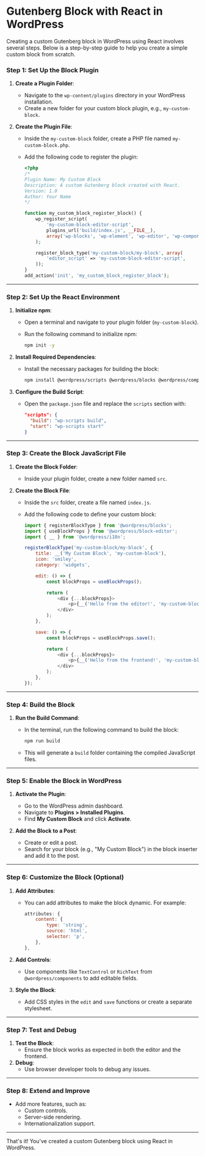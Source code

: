 # Gutenberg Block with React in WordPress
Creating a custom Gutenberg block in WordPress using React involves several steps. Below is a step-by-step guide to help you create a simple custom block from scratch.

### **Step 1: Set Up the Block Plugin**
1. **Create a Plugin Folder**:
   - Navigate to the `wp-content/plugins` directory in your WordPress installation.
   - Create a new folder for your custom block plugin, e.g., `my-custom-block`.

2. **Create the Plugin File**:
   - Inside the `my-custom-block` folder, create a PHP file named `my-custom-block.php`.
   - Add the following code to register the plugin:

     ```php
     <?php
     /*
     Plugin Name: My Custom Block
     Description: A custom Gutenberg block created with React.
     Version: 1.0
     Author: Your Name
     */

     function my_custom_block_register_block() {
         wp_register_script(
             'my-custom-block-editor-script',
             plugins_url('build/index.js', __FILE__),
             array('wp-blocks', 'wp-element', 'wp-editor', 'wp-components', 'wp-i18n')
         );

         register_block_type('my-custom-block/my-block', array(
             'editor_script' => 'my-custom-block-editor-script',
         ));
     }
     add_action('init', 'my_custom_block_register_block');
     ```

---

### **Step 2: Set Up the React Environment**
1. **Initialize npm**:
   - Open a terminal and navigate to your plugin folder (`my-custom-block`).
   - Run the following command to initialize npm:

     ```bash
     npm init -y
     ```

2. **Install Required Dependencies**:
   - Install the necessary packages for building the block:

     ```bash
     npm install @wordpress/scripts @wordpress/blocks @wordpress/components @wordpress/element @wordpress/i18n --save-dev
     ```

3. **Configure the Build Script**:
   - Open the `package.json` file and replace the `scripts` section with:

     ```json
     "scripts": {
       "build": "wp-scripts build",
       "start": "wp-scripts start"
     }
     ```

---

### **Step 3: Create the Block JavaScript File**
1. **Create the Block Folder**:
   - Inside your plugin folder, create a new folder named `src`.

2. **Create the Block File**:
   - Inside the `src` folder, create a file named `index.js`.
   - Add the following code to define your custom block:

     ```javascript
     import { registerBlockType } from '@wordpress/blocks';
     import { useBlockProps } from '@wordpress/block-editor';
     import { __ } from '@wordpress/i18n';

     registerBlockType('my-custom-block/my-block', {
         title: __('My Custom Block', 'my-custom-block'),
         icon: 'smiley',
         category: 'widgets',

         edit: () => {
             const blockProps = useBlockProps();

             return (
                 <div {...blockProps}>
                     <p>{__('Hello from the editor!', 'my-custom-block')}</p>
                 </div>
             );
         },

         save: () => {
             const blockProps = useBlockProps.save();

             return (
                 <div {...blockProps}>
                     <p>{__('Hello from the frontend!', 'my-custom-block')}</p>
                 </div>
             );
         },
     });
     ```

---

### **Step 4: Build the Block**
1. **Run the Build Command**:
   - In the terminal, run the following command to build the block:

     ```bash
     npm run build
     ```

   - This will generate a `build` folder containing the compiled JavaScript files.

---

### **Step 5: Enable the Block in WordPress**
1. **Activate the Plugin**:
   - Go to the WordPress admin dashboard.
   - Navigate to **Plugins > Installed Plugins**.
   - Find **My Custom Block** and click **Activate**.

2. **Add the Block to a Post**:
   - Create or edit a post.
   - Search for your block (e.g., "My Custom Block") in the block inserter and add it to the post.

---

### **Step 6: Customize the Block (Optional)**
1. **Add Attributes**:
   - You can add attributes to make the block dynamic. For example:

     ```javascript
     attributes: {
         content: {
             type: 'string',
             source: 'html',
             selector: 'p',
         },
     },
     ```

2. **Add Controls**:
   - Use components like `TextControl` or `RichText` from `@wordpress/components` to add editable fields.

3. **Style the Block**:
   - Add CSS styles in the `edit` and `save` functions or create a separate stylesheet.

---

### **Step 7: Test and Debug**
1. **Test the Block**:
   - Ensure the block works as expected in both the editor and the frontend.
2. **Debug**:
   - Use browser developer tools to debug any issues.

---

### **Step 8: Extend and Improve**
- Add more features, such as:
  - Custom controls.
  - Server-side rendering.
  - Internationalization support.

---

That's it! You've created a custom Gutenberg block using React in WordPress.
